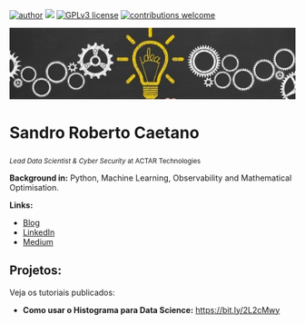 [![author](https://img.shields.io/badge/author-sandrocaetano-red.svg)](https://www.linkedin.com/in/sandrocaetano75/) [![](https://img.shields.io/badge/python-3.7+-blue.svg)](https://www.python.org/downloads/release/python-365/) [![GPLv3 license](https://img.shields.io/badge/License-GPLv3-blue.svg)](http://perso.crans.org/besson/LICENSE.html) [![contributions welcome](https://img.shields.io/badge/contributions-welcome-brightgreen.svg?style=flat)](https://github.com/sandrocaetano/DataScience/issues)

<p align="center">
  <img src="banner.jpeg" >
</p>

# Sandro Roberto Caetano
<sub>*Lead Data Scientist & Cyber Security* at ACTAR Technologies</sub>


**Background in:** Python, Machine Learning, Observability and Mathematical Optimisation.

**Links:**
* [Blog]()
* [LinkedIn](https://www.linkedin.com/in/sandrocaetano75/)
* [Medium](https://www.medium.com)


## Projetos:
Veja os tutoriais publicados:

* **Como usar o Histograma para Data Science:** https://bit.ly/2L2cMwy

